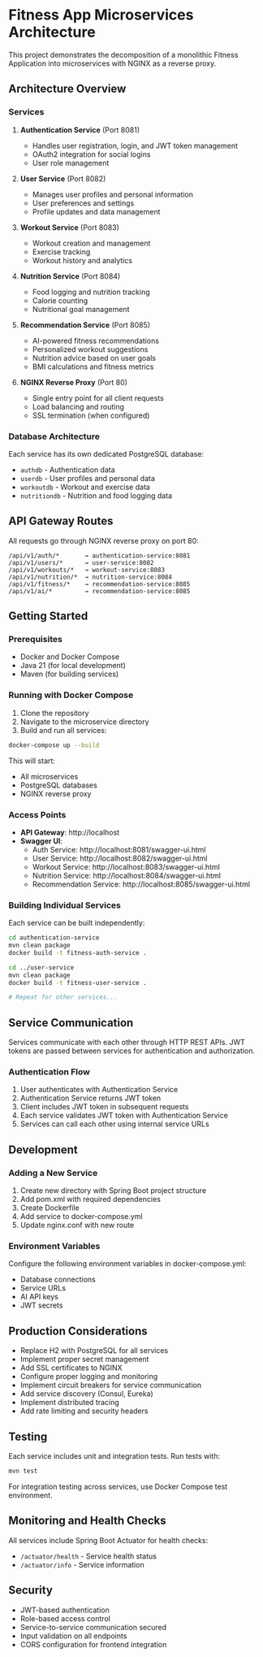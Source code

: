 # Fitness App Microservices Architecture

This project demonstrates the decomposition of a monolithic Fitness Application into microservices with NGINX as a reverse proxy.

## Architecture Overview

### Services

1. **Authentication Service** (Port 8081)
   - Handles user registration, login, and JWT token management
   - OAuth2 integration for social logins
   - User role management

2. **User Service** (Port 8082)
   - Manages user profiles and personal information
   - User preferences and settings
   - Profile updates and data management

3. **Workout Service** (Port 8083)
   - Workout creation and management
   - Exercise tracking
   - Workout history and analytics

4. **Nutrition Service** (Port 8084)
   - Food logging and nutrition tracking
   - Calorie counting
   - Nutritional goal management

5. **Recommendation Service** (Port 8085)
   - AI-powered fitness recommendations
   - Personalized workout suggestions
   - Nutrition advice based on user goals
   - BMI calculations and fitness metrics

6. **NGINX Reverse Proxy** (Port 80)
   - Single entry point for all client requests
   - Load balancing and routing
   - SSL termination (when configured)

### Database Architecture

Each service has its own dedicated PostgreSQL database:
- `authdb` - Authentication data
- `userdb` - User profiles and personal data
- `workoutdb` - Workout and exercise data
- `nutritiondb` - Nutrition and food logging data

## API Gateway Routes

All requests go through NGINX reverse proxy on port 80:

```
/api/v1/auth/*       → authentication-service:8081
/api/v1/users/*      → user-service:8082
/api/v1/workouts/*   → workout-service:8083
/api/v1/nutrition/*  → nutrition-service:8084
/api/v1/fitness/*    → recommendation-service:8085
/api/v1/ai/*         → recommendation-service:8085
```

## Getting Started

### Prerequisites
- Docker and Docker Compose
- Java 21 (for local development)
- Maven (for building services)

### Running with Docker Compose

1. Clone the repository
2. Navigate to the microservice directory
3. Build and run all services:

```bash
docker-compose up --build
```

This will start:
- All microservices
- PostgreSQL databases
- NGINX reverse proxy

### Access Points

- **API Gateway**: http://localhost
- **Swagger UI**: 
  - Auth Service: http://localhost:8081/swagger-ui.html
  - User Service: http://localhost:8082/swagger-ui.html
  - Workout Service: http://localhost:8083/swagger-ui.html
  - Nutrition Service: http://localhost:8084/swagger-ui.html
  - Recommendation Service: http://localhost:8085/swagger-ui.html

### Building Individual Services

Each service can be built independently:

```bash
cd authentication-service
mvn clean package
docker build -t fitness-auth-service .

cd ../user-service
mvn clean package
docker build -t fitness-user-service .

# Repeat for other services...
```

## Service Communication

Services communicate with each other through HTTP REST APIs. JWT tokens are passed between services for authentication and authorization.

### Authentication Flow
1. User authenticates with Authentication Service
2. Authentication Service returns JWT token
3. Client includes JWT token in subsequent requests
4. Each service validates JWT token with Authentication Service
5. Services can call each other using internal service URLs

## Development

### Adding a New Service

1. Create new directory with Spring Boot project structure
2. Add pom.xml with required dependencies
3. Create Dockerfile
4. Add service to docker-compose.yml
5. Update nginx.conf with new route

### Environment Variables

Configure the following environment variables in docker-compose.yml:
- Database connections
- Service URLs
- AI API keys
- JWT secrets

## Production Considerations

- Replace H2 with PostgreSQL for all services
- Implement proper secret management
- Add SSL certificates to NGINX
- Configure proper logging and monitoring
- Implement circuit breakers for service communication
- Add service discovery (Consul, Eureka)
- Implement distributed tracing
- Add rate limiting and security headers

## Testing

Each service includes unit and integration tests. Run tests with:

```bash
mvn test
```

For integration testing across services, use Docker Compose test environment.

## Monitoring and Health Checks

All services include Spring Boot Actuator for health checks:
- `/actuator/health` - Service health status
- `/actuator/info` - Service information

## Security

- JWT-based authentication
- Role-based access control
- Service-to-service communication secured
- Input validation on all endpoints
- CORS configuration for frontend integration
